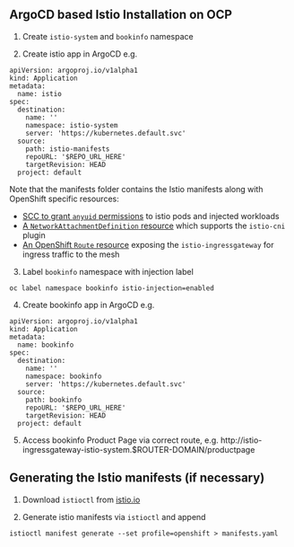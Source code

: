 ## ArgoCD based Istio Installation on OCP
1. Create `istio-system` and `bookinfo` namespace

2. Create istio app in ArgoCD e.g.
```
apiVersion: argoproj.io/v1alpha1
kind: Application
metadata:
  name: istio
spec:
  destination:
    name: ''
    namespace: istio-system
    server: 'https://kubernetes.default.svc'
  source:
    path: istio-manifests
    repoURL: '$REPO_URL_HERE'
    targetRevision: HEAD
  project: default
```
Note that the manifests folder contains the Istio manifests along with OpenShift specific resources:
* [SCC to grant `anyuid` permissions](istio-manifests/istio-sys-scc-anyuid.yaml) to istio pods and injected workloads
* [A `NetworkAttachmentDefinition` resource](istio-manifests/network-attach-istio-cni.yaml) which supports the `istio-cni` plugin 
* [An OpenShift `Route` resource](istio-manifests/ingres-gateway-route.yaml) exposing the `istio-ingressgateway` for ingress traffic to the mesh

3. Label `bookinfo` namespace with injection label
```
oc label namespace bookinfo istio-injection=enabled
```

4. Create bookinfo app in ArgoCD e.g.
```
apiVersion: argoproj.io/v1alpha1
kind: Application
metadata:
  name: bookinfo
spec:
  destination:
    name: ''
    namespace: bookinfo
    server: 'https://kubernetes.default.svc'
  source:
    path: bookinfo
    repoURL: '$REPO_URL_HERE'
    targetRevision: HEAD
  project: default
```

5. Access bookinfo Product Page via correct route, e.g. http://istio-ingressgateway-istio-system.$ROUTER-DOMAIN/productpage

## Generating the Istio manifests (if necessary)

1. Download `istioctl` from [istio.io](https://istio.io/latest/docs/setup/getting-started/#download)

2. Generate istio manifests via `istioctl` and append

```
istioctl manifest generate --set profile=openshift > manifests.yaml
```
